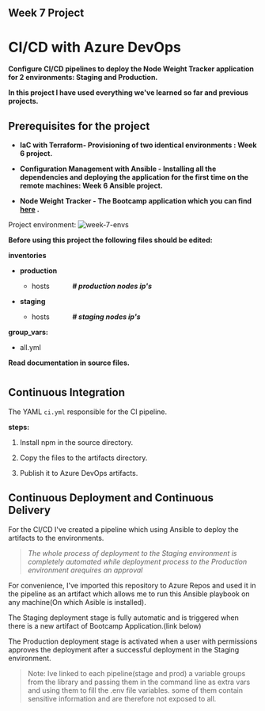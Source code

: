 ## Week 7 Project

# CI/CD with Azure DevOps

__Configure CI/CD pipelines to deploy the Node Weight Tracker application for 2 environments: Staging and Production.__

__In this project I have used everything we've learned so far and previous projects.__

## Prerequisites for the project

- __IaC with Terraform- Provisioning of two identical environments : Week 6 project.__

- __Configuration Management with Ansible - Installing all the dependencies and deploying the application for the first time on the remote machines: Week 6 Ansible project.__ 

- __Node Weight Tracker - The Bootcamp application which you can find [here](https://github.com/Gridin94/bootcamp-app) .__

Project environment:
![week-7-envs](https://camo.githubusercontent.com/5b41c84bd41e6a41560415440ee422765f39c0cafd7c2e755ee429d8fabb0a70/68747470733a2f2f626f6f7463616d702e7268696e6f70732e696f2f696d616765732f7765656b2d362d656e76732e706e67)




__Before using this project the following files should be edited:__

**inventories**
- **production**
  - hosts &emsp;&emsp;&emsp;__*# production nodes ip's*__

- **staging**

  - hosts &emsp;&emsp;&emsp;__*# staging nodes ip's*__

**group_vars:**

- all.yml


__Read documentation in source files.__
#
## Continuous Integration
The YAML `ci.yml` responsible for the CI pipeline.

__steps:__

1. Install npm in the source directory.

1. Copy the files to the artifacts directory.

1. Publish it to Azure DevOps artifacts.

## Continuous Deployment and Continuous Delivery
For the CI/CD I've created a pipeline which using Ansible to deploy the artifacts to the environments.

>*The whole process of deployment to the Staging environment is completely automated while deployment process to the Production environment arequires an approval*

For convenience, I've imported this repository to Azure Repos and used it in the pipeline as an artifact which allows me to run this Ansible playbook on any machine(On which Asible is installed).

The Staging deployment stage is fully automatic and is triggered when there is a new artifact of Bootcamp Application.(link below)

The Production deployment stage is activated when a user with permissions approves the deployment after a successful deployment in the Staging environment.

>Note: Ive linked to each pipeline(stage and prod) a variable groups from the library and passing them in the command line as extra vars and using them to fill the .env file variables.
some of them contain sensitive information and are therefore not exposed to all.
